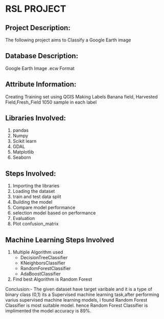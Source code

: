 # RSL PROJECT

## Project Description: 
The following project aims to Classify a Google Earth image  

## Database Description:

Google Earth Image .ecw Format

## Attribute Information:
Creating Training set using QGIS
Making Labels Banana field, Harvested Field,Fresh_Field
1050 sample in each label

## Libraries Involved:
1. pandas
2. Numpy
3. Scikit learn
4. GDAL
5. Matplotlib
6. Seaborn

## Steps Involved:
1. Importing the libraries
2. Loading the dataset
3. train and test data split
4. Building the model
5. Compare model performance
6. selection model based on performance
7. Evaluation 
8. Plot confusion_matrix

## Machine Learning Steps Involved
1. Multiple Algorithm used 
   * DecisionTreeClassifier
   * KNeighborsClassifier
   * RandomForestClassifier
   * AdaBoostClassifier
2. Find best Algorithm is Random Forest

Conclusion:- The given dataset have target varibale and it is a type of binary class (0,1) its a Supervised machine learning task,after performing varius supervised machine learning models, i found Random Forest Classifier is most suitable model. hence Random Forest Classifier is implimented the model accuracy is 89%.

